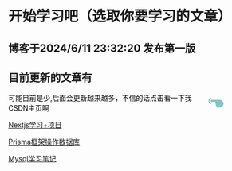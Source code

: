 # 开始学习吧（选取你要学习的文章）

## 博客于2024/6/11 23:32:20 发布第一版

## 目前更新的文章有

<div style="display:flex;align-items: center;">
<a style="color:#000000;text-decoration: none;" href="https://blog.csdn.net/weixin_68658847?spm=1011.2415.3001.5343">可能目前是少,后面会更新越来越多，不信的话点击看一下我CSDN主页啊</a><svg style="height:20px;margin-left:-60px" t="1718120176096" class="icon" viewBox="0 0 1550 1024" version="1.1" xmlns="http://www.w3.org/2000/svg" p-id="23374" width="200" height="200"><path d="M806.44328 909.23813a116.866912 116.866912 0 0 1 12.129739-52.073016c-44.836161-14.907282-77.26658-58.169811-77.26555-109.216052a116.009035 116.009035 0 0 1 33.392312-81.849475c-53.974145-8.080313-95.426173-55.844378-95.425143-113.558989 0-54.221312 36.581801-99.658914 85.765018-111.660949H344.28973c-58.93294 0-108.561059-49.627089-108.561059-108.560029v-9.305852c0-58.93191 49.628119-108.560029 108.561059-108.560028H1107.309822a104.663023 104.663023 0 0 1 15.511812 1.154477v-1.154477c217.120058 0 428.036214 179.898711 428.036215 403.22164 0 220.977928-203.46406 399.439979-421.094931 403.162937a63.770212 63.770212 0 0 1-19.352175 3.156534H933.612952a55.456119 55.456119 0 0 1-6.415023-0.371781q-4.497416 0.372811-9.0937 0.37487c-61.669289 0.00309-111.661979-51.377858-111.660949-114.75981zM204.712256 651.800955C80.643504 592.863895 0 465.694223 0 326.117779S80.643504 59.370632 204.712256 3.539643c24.813544-9.304822 52.729039 0 62.03386 24.813544s0 52.729039-24.813544 62.033861C151.983216 130.709315 93.051306 223.760621 93.051306 326.117779S151.983216 521.523153 241.933602 564.94943C266.747146 577.356202 276.051968 605.271697 263.645196 626.981231c-6.202871 18.609643-21.711594 27.914465-40.322267 27.914465-6.203901 0.00309-12.406772 0.00309-18.610673-3.094741z" fill="#82C5C2" p-id="23375"></path></svg>
</div>

<a href="/project/web/React/Nextjs学习+项目">Nextjs学习+项目</a>

<a href="/project/database/Prisma框架操作数据库">Prisma框架操作数据库</a>

<a href="/project/database/Mysql学习笔记">Mysql学习笔记</a>